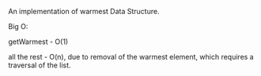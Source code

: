 An implementation of warmest Data Structure.

Big O:

getWarmest - O(1)

all the rest - O(n), due to removal of the warmest element, which requires a traversal of the list.